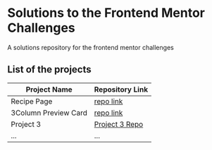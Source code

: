 # Solutions to the Frontend Mentor Challenges
A solutions repository for the frontend mentor challenges

## List of the projects

| Project Name | Repository Link |
|--------------|-----------------|
| Recipe Page  |  [repo link](https://github.com/Wanjiru-M/frontend-mentor-challenges/tree/main/Recipe_Page) |
| 3Column Preview Card | [repo link](https://github.com/Wanjiru-M/frontend-mentor-challenges/tree/main/3-Column-preview-card-component) |
| Project 3    | [Project 3 Repo](https://github.com/yourusername/project3) |
| ...          | ...             |
